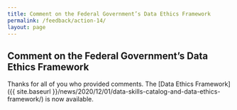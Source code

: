 ```yaml
---
title: Comment on the Federal Government’s Data Ethics Framework
permalink: /feedback/action-14/
layout: page
---
```


## Comment on the Federal Government’s Data Ethics Framework

Thanks for all of you who provided comments. The [Data Ethics Framework]({{ site.baseurl }}/news/2020/12/01/data-skills-catalog-and-data-ethics-framework/) is now available. 